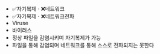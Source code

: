 ﻿- ✅자기복제ㆍ❌네트워크
- ✅자기복제ㆍ❌네트워크전파
- Viruse
- 바이러스
- 정상 파일을 감염시키며 자기복제가 가능
- 파일을 통해 감염되며 네트워크를 통해 스스로 전파되지는 못한다
